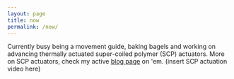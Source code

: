 ```yaml
---
layout: page
title: now
permalink: /now/
---
```


Currently busy being a movement guide, baking bagels and working on advancing thermally actuated super-coiled polymer (SCP) actuators. More on SCP actuators, check my active [blog page](https://fifthrooter.github.io/twisted-coils/) on 'em.
(insert SCP actuation video here)


